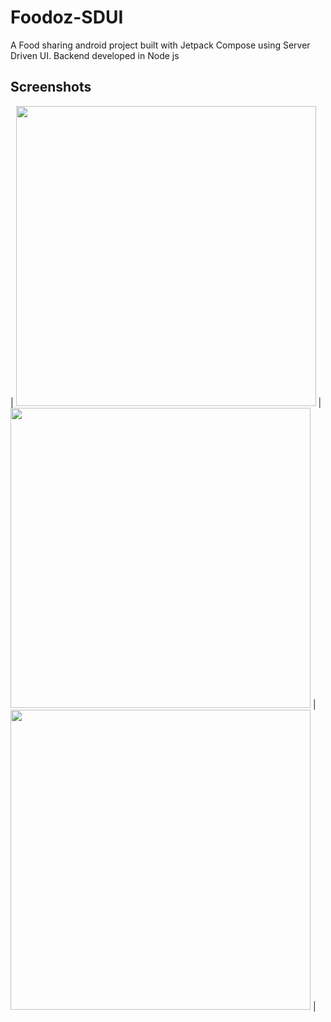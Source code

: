 # Foodoz-SDUI
A Food sharing android project built with Jetpack Compose using Server Driven UI. Backend developed in Node js

## Screenshots

|  <img src="https://github.com/bhaskarblur/Foodoz-SDUI/assets/85757758/de670966-e030-4d0f-8a93-f0684af735f0" height="480">  |  <img src="https://github.com/bhaskarblur/Foodoz-SDUI/assets/85757758/65b1ccc6-620a-4a8a-99e5-9345bbaaa5bf" height="480">  |  <img src="https://github.com/bhaskarblur/Foodoz-SDUI/assets/85757758/ff53db89-0d9c-4ec7-8ec9-8639693a8c5e" height="480">  |
